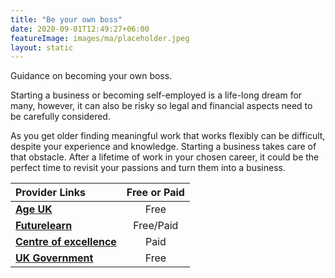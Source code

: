 ```yaml
---
title: "Be your own boss"
date: 2020-09-01T12:49:27+06:00
featureImage: images/ma/placeholder.jpeg
layout: static
---
```


Guidance on becoming your own boss.

Starting a business or becoming self-employed is a life-long dream for many, however, it can also be risky so legal and financial aspects need to be carefully considered.

As you get older finding meaningful work that works flexibly can be difficult, despite your experience and knowledge. Starting a business takes care of that obstacle. After a lifetime of work in your chosen career, it could be the perfect time to revisit your passions and turn them into a business.

| Provider Links      | Free or Paid  |  
| :-----------          | :--------------:      |  
| [**Age UK**](https://www.ageuk.org.uk/information-advice/work-learning/looking-for-work/be-your-own-boss/) | Free | 
| [**Futurelearn**](https://www.futurelearn.com/courses/starting-a-business-1) | Free/Paid | 
| [**Centre of excellence**](https://www.centreofexcellence.com/) | Paid | 
| [**UK Government**](https://www.gov.uk/set-up-business) | Free | 
  

<br/><br/>






